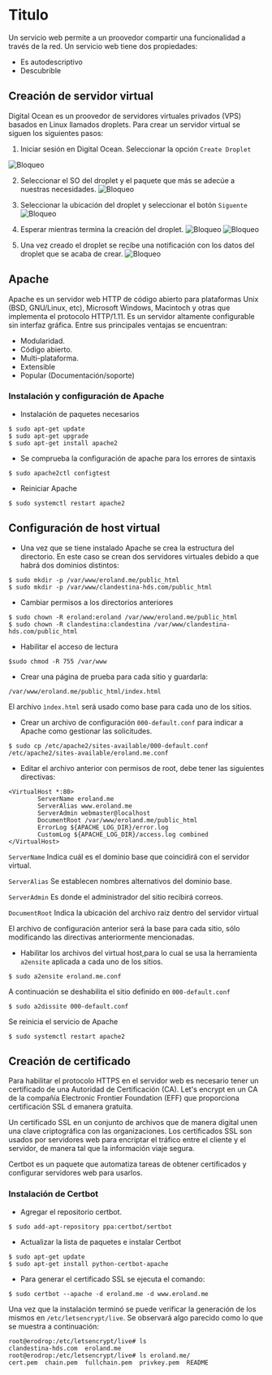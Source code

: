 # Titulo

Un servicio web permite a un proovedor compartir una funcionalidad a través de la red. Un servicio web tiene dos propiedades:
* Es autodescriptivo
* Descubrible

## Creación de servidor virtual

Digital Ocean es un proovedor de servidores virtuales privados (VPS) basados en Linux llamados droplets. Para crear un servidor virtual se siguen los siguientes pasos:

1. Iniciar sesión en Digital Ocean. Seleccionar la opción ```Create Droplet```

![Bloqueo](1.JPG)

2. Seleccionar el SO del droplet y el paquete que más se adecúe a nuestras necesidades.
![Bloqueo](2.JPG)

3. Seleccionar la ubicación del droplet y seleccionar el botón ```Siguente```
![Bloqueo](3.JPG)

4. Esperar mientras termina la creación del droplet.
![Bloqueo](4.JPG)
![Bloqueo](5.JPG)

5. Una vez creado el droplet se recibe una notificación con los datos del droplet que se acaba de crear.
![Bloqueo](6.JPG)

## Apache

Apache es un servidor web HTTP de código abierto para plataformas Unix (BSD, GNU/Linux, etc), Microsoft Windows, Macintoch y otras que implementa el protocolo HTTP/1.11. Es un servidor altamente configurable sin interfaz gráfica. Entre sus principales ventajas se encuentran:
* Modularidad.
* Código abierto.
* Multi-plataforma.
* Extensible
* Popular (Documentación/soporte)

### Instalación y configuración de Apache

* Instalación de paquetes necesarios
```
$ sudo apt-get update
$ sudo apt-get upgrade
$ sudo apt-get install apache2
```

* Se comprueba la configuración de apache para los errores de sintaxis
```
$ sudo apache2ctl configtest
```

* Reiniciar Apache
```
$ sudo systemctl restart apache2
```

## Configuración de host virtual

* Una vez que se tiene instalado Apache se crea la estructura del directorio. En este caso se crean dos servidores virtuales debido a que habrá dos dominios distintos:
```
$ sudo mkdir -p /var/www/eroland.me/public_html
$ sudo mkdir -p /var/www/clandestina-hds.com/public_html
```

* Cambiar permisos a los directorios anteriores
```
$ sudo chown -R eroland:eroland /var/www/eroland.me/public_html
$ sudo chown -R clandestina:clandestina /var/www/clandestina-hds.com/public_html
```

* Habilitar el acceso de lectura
```
$sudo chmod -R 755 /var/www
```

* Crear una página de prueba para cada sitio y guardarla:

```
/var/www/eroland.me/public_html/index.html
```
El archivo ``` ìndex.html ``` será usado como base para cada uno de los sitios.

* Crear un archivo de configuración  ``` 000-default.conf ``` para indicar a Apache como gestionar las solicitudes.

```
$ sudo cp /etc/apache2/sites-available/000-default.conf /etc/apache2/sites-available/eroland.me.conf
```

* Editar el archivo anterior con permisos de root, debe tener las siguientes directivas:

```
<VirtualHost *:80>
        ServerName eroland.me
        ServerAlias www.eroland.me
        ServerAdmin webmaster@localhost
        DocumentRoot /var/www/eroland.me/public_html
        ErrorLog ${APACHE_LOG_DIR}/error.log
        CustomLog ${APACHE_LOG_DIR}/access.log combined
</VirtualHost>
```

```ServerName``` Indica cuál es el dominio base que coincidirá con el servidor virtual.

``` ServerAlias ``` Se establecen nombres alternativos del dominio base.

``` ServerAdmin ```  Es donde el administrador del sitio recibirá correos.

``` DocumentRoot ``` Indica la ubicación del archivo raiz dentro del servidor virtual

El archivo de configuración anterior será la base para cada sitio, sólo modificando las directivas anteriormente mencionadas.

* Habilitar los archivos del virtual host,para lo cual se usa la herramienta  ```a2ensite``` aplicada a cada uno de los sitios.
```
$ sudo a2ensite eroland.me.conf
```

A continuación se deshabilita el sitio definido en ```000-default.conf```
```
$ sudo a2dissite 000-default.conf
```
Se reinicia el servicio de Apache
```
$ sudo systemctl restart apache2
```

## Creación de certificado

Para habilitar el protocolo HTTPS en el servidor web es necesario tener un certificado de una Autoridad de Certificación (CA). Let's encrypt  en un CA de la compañía Electronic Frontier Foundation (EFF) que proporciona certificación SSL d emanera gratuita.

Un certificado SSL en un conjunto de archivos que de manera digital unen una clave criptográfica con las organizaciones. Los certificados SSL son usados por servidores web para encriptar el tráfico entre el cliente y el servidor, de manera tal que la información viaje segura.

Certbot es un paquete que automatiza tareas de obtener certificados y configurar servidores web para usarlos.

### Instalación de Certbot

* Agregar el repositorio certbot.
```
$ sudo add-apt-repository ppa:certbot/sertbot
```

* Actualizar la lista de paquetes e instalar Certbot
```
$ sudo apt-get update
$ sudo apt-get install python-certbot-apache
```
* Para generar el certificado SSL se ejecuta el comando:
```
$ sudo certbot --apache -d eroland.me -d www.eroland.me
```
Una vez que la instalación terminó se puede verificar la generación de los mismos en ```/etc/letsencrypt/live```. Se observará algo parecido como lo que se muestra a continuación:
```
root@erodrop:/etc/letsencrypt/live# ls
clandestina-hds.com  eroland.me
root@erodrop:/etc/letsencrypt/live# ls eroland.me/
cert.pem  chain.pem  fullchain.pem  privkey.pem  README
```
